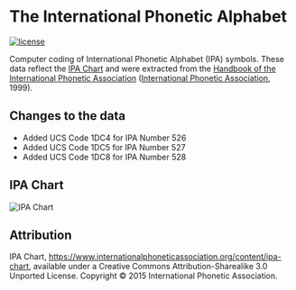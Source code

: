 # The International Phonetic Alphabet

[![license][license-badge]][LICENSE]

Computer coding of International Phonetic Alphabet (IPA) symbols. These data reflect the [IPA Chart] and were extracted from the [Handbook of the International Phonetic Association] ([International Phonetic Association], 1999).

## Changes to the data
* Added UCS Code 1DC4 for IPA Number 526
* Added UCS Code 1DC5 for IPA Number 527
* Added UCS Code 1DC8 for IPA Number 528

## IPA Chart
<img src="https://github.com/AdamSteffanick/ipa-phonetics/blob/master/IPA_Kiel_2015.pdf" alt="IPA Chart" />

## Attribution
IPA Chart, https://www.internationalphoneticassociation.org/content/ipa-chart, available under a Creative Commons Attribution-Sharealike 3.0 Unported License. Copyright © 2015 International Phonetic Association.

[IPA Chart]: ./IPA_Kiel_2015.pdf
[LICENSE]: ./LICENSE
[license-badge]: https://img.shields.io/badge/CC--BY--SA-3.0-0038e2.svg?style=flat-square

[Handbook of the International Phonetic Association]: https://www.internationalphoneticassociation.org/content/handbook-ipa
[International Phonetic Association]: https://www.internationalphoneticassociation.org/